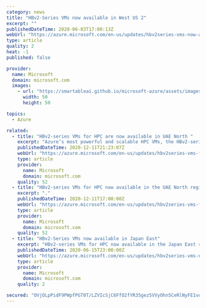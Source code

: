 ```yaml
---
category: news
title: "HBv2-Series VMs now available in West US 2"
excerpt: ""
publishedDateTime: 2020-06-03T17:00:13Z
webUrl: "https://azure.microsoft.com/en-us/updates/hbv2series-vms-now-available-in-west-us-2/"
type: article
quality: 2
heat: -1
published: false

provider:
  name: Microsoft
  domain: microsoft.com
  images:
    - url: "https://smartableai.github.io/microsoft-azure/assets/images/organizations/microsoft.com-50x50.jpg"
      width: 50
      height: 50

topics:
  - Azure

related:
  - title: "HBv2-series VMs for HPC are now available in UAE North "
    excerpt: "Azure’s most powerful and scalable HPC VMs, the HBv2-series, are now available in the UAE North region. Customers in this region can now run scale-out MPI workloads to tens of thousands of CPU cores."
    publishedDateTime: 2020-12-11T21:23:07Z
    webUrl: "https://azure.microsoft.com/en-us/updates/hbv2series-vms-for-hpc-are-now-available-in-uae-north/"
    type: article
    provider:
      name: Microsoft
      domain: microsoft.com
    quality: 52
  - title: "HBv2-series VMs for HPC now available in the UAE North region"
    excerpt: "."
    publishedDateTime: 2020-12-11T17:00:00Z
    webUrl: "https://azure.microsoft.com/en-us/updates/hbv2series-vms-for-hpc-now-available-in-the-uae-north-region/"
    type: article
    provider:
      name: Microsoft
      domain: microsoft.com
    quality: 52
  - title: "HBv2-Series VMs now available in Japan East"
    excerpt: "HBv2-series VMs for HPC now available in the Japan East region."
    publishedDateTime: 2020-06-15T23:00:00Z
    webUrl: "https://azure.microsoft.com/en-us/updates/hbv2series-vms-now-available-in-japan-east/"
    type: article
    provider:
      name: Microsoft
      domain: microsoft.com
    quality: 2

secured: "OVjOLpPidF9PWpfPGT0T/LZVIcSjC6FfO2fYR35gez5VVyOhn5CeRlNyFE1vojleIeGLFDk8dFXl+iMhESHvxP87IDVSOAU/JAYf36nYSzAsBMAOHnNA+/Dv157baMcMUXSgWo+wTkB9Nl/IRvhmE2mKHllxeDkc/+O5aK0HrpWjOYv3pGAJQGLi2xYzo21xk1AwyQJY7i9zA9F+hi7+HGhosBxUevcNtmxs6n8U/wj4sK1nFoiirRoFpRZ8Vyn3zgnhPMTnFGywOpheY1dWEUq3nsUP2zMqCsBOoyGdbbzW5c2dc+wGBirMsfSiHuvG/tzKkNVbNhwoNzQYAcGm/w==;q3+wX9pyiEl3oaAKfOCxAg=="
---
```



